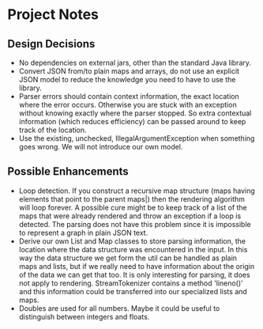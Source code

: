 # Project Notes
## Design Decisions

* No dependencies on external jars, other than the standard Java library.
* Convert JSON from/to plain maps and arrays, do not use an explicit JSON model to reduce the knowledge you need to have to use the library.
* Parser errors should contain context information, the exact location where the error occurs. Otherwise you are stuck with an exception without knowing exactly where the parser stopped. So extra contextual information (which reduces efficiency) can be passed around to keep track of the location.
* Use the existing, unchecked, IllegalArgumentException when something goes wrong. We will not introduce our own model.

## Possible Enhancements

* Loop detection. If you construct a recursive map structure (maps having elements that point to the parent maps|) then the rendering algorithm will loop forever. A possible cure might be to keep track of a list of the maps that were already rendered and throw an exception if a loop is detected. The parsing does not have this problem since it is impossible to represent a graph in plain JSON text.
* Derive our own List and Map classes to store parsing information, the location where the data structure was encountered in the input. In this way the data structure we get form the util can be handled as plain maps and lists, but if we really need to have information about the origin of the data we can get that too. It is only interesting for parsing, it does not apply to rendering. StreamTokenizer contains a method 'lineno()' and this information could be transferred into our specialized lists and maps.
* Doubles are used for all numbers. Maybe it could be useful to distinguish between integers and floats.